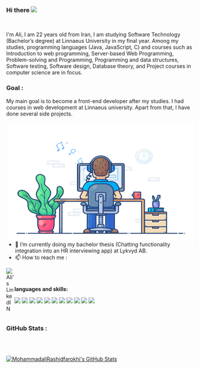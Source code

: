 
### Hi there <img src="https://media.giphy.com/media/hvRJCLFzcasrR4ia7z/giphy.gif" width="27px">


<br />

I'm Ali, I am 22 years old from Iran, I am studying Software Technology (Bachelor’s degree) at Linnaeus University in my final year.
Among my studies, programming languages (Java, JavaScript, C) and courses such as Introduction to web programming, Server-based Web Programming, Problem-solving and Programming, Programming and data structures, Software testing, Software design, Database theory, and Project courses in computer science are in focus.

### Goal :


My main goal is to become a front-end developer after my studies. I had courses in web development at Linnaeus university. Apart from that, I have done several side projects.


  <img align="right" alt="GIF" src="https://github.com/MohammadaliRashidfarokhi/MohammadaliRashidfarokhi/blob/main/Img/Developer.gif" width="500" height="320" />
  
   
- 🌱 I’m currently doing my bachelor thesis (Chatting functionality integration into an HR
interviewing app) at Lykvyd AB.
- 📫 How to reach me :
<a href="https://www.linkedin.com/in/mohammadalirashidfarokhi">
  <img align="left" alt="Ali's LinkedIN" width="22px" src="https://raw.githubusercontent.com/peterthehan/peterthehan/master/assets/linkedin.svg" />
</a>
<br/>
<br/>
   
   
**languages and skills:**  

<p>
   <img src="https://img.shields.io/badge/JavaScript-F7DF1E?style=for-the-badge&logo=javascript&logoColor=black" />
   <img src="https://img.shields.io/badge/Java-ED8B00?style=for-the-badge&logo=java&logoColor=white" />
   <img src="https://img.shields.io/badge/C-00599C?style=for-the-badge&logo=c&logoColor=white" />
   <img src="https://img.shields.io/badge/React-20232A?style=for-the-badge&logo=react&logoColor=61DAFB" />
   <img src="https://img.shields.io/badge/jQuery-0769AD?style=for-the-badge&logo=jquery&logoColor=white" />
   <img src="https://img.shields.io/badge/Node.js-339933?style=for-the-badge&logo=nodedotjs&logoColor=white" />
   <img src="https://img.shields.io/badge/Bootstrap-563D7C?style=for-the-badge&logo=bootstrap&logoColor=white" />
   <img src="https://img.shields.io/badge/HTML5-E34F26?style=for-the-badge&logo=html5&logoColor=white" />
   <img src="https://img.shields.io/badge/CSS3-1572B6?style=for-the-badge&logo=css3&logoColor=white" />
   <img src="https://img.shields.io/badge/GitLab-330F63?style=for-the-badge&logo=gitlab&logoColor=white" />
   <img src="https://img.shields.io/badge/MySQL-00000F?style=for-the-badge&logo=mysql&logoColor=white" />
</p>

<br/>

### GitHub Stats :
<br/>
<br/>


<p align="center">

   <a href="https://awesome-github-stats.azurewebsites.net/index.html??cardType=github&theme=dracula">    <img  alt="MohammadaliRashidfarokhi's GitHub Stats" src="https://awesome-github-stats.azurewebsites.net/user-stats/MohammadaliRashidfarokhi?cardType=github&theme=dracula" />  </a>

</p>






